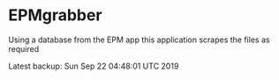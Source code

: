 # EPMgrabber
Using a database from the EPM app this application scrapes the files as required


Latest backup: Sun Sep 22 04:48:01 UTC 2019
